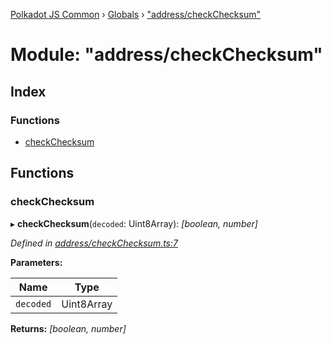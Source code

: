 [Polkadot JS Common](../README.md) › [Globals](../globals.md) › ["address/checkChecksum"](_address_checkchecksum_.md)

# Module: "address/checkChecksum"

## Index

### Functions

* [checkChecksum](_address_checkchecksum_.md#checkchecksum)

## Functions

###  checkChecksum

▸ **checkChecksum**(`decoded`: Uint8Array): *[boolean, number]*

*Defined in [address/checkChecksum.ts:7](https://github.com/polkadot-js/common/blob/fe2f0543/packages/util-crypto/src/address/checkChecksum.ts#L7)*

**Parameters:**

Name | Type |
------ | ------ |
`decoded` | Uint8Array |

**Returns:** *[boolean, number]*
